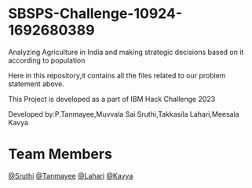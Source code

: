 # SBSPS-Challenge-10924-1692680389
  <p>Analyzing Agriculture in India and making strategic decisions based on it according to population</p>
 <p>Here in this repository,it contains all the files related to our problem statement above.</p>
<p> This Project is developed as a part of IBM Hack Challenge 2023</p>
 <p>Developed by:P.Tanmayee,Muvvala Sai Sruthi,Takkasila Lahari,Meesala Kavya</p>


# Team Members
<a href="https://www.linkedin.com/in/muvvala-sai-sruthi-789aa224a/">@Sruthi</a>
<a href="https://www.linkedin.com/in/tanmayee-paduchuru-115330244/">@Tanmayee</a>
<a href="https://www.linkedin.com/in/lahari-takkasila-813718238">@Lahari</a>
<a href="https://www.linkedin.com/in/meesala-kavya-sree-aa2307285/">@Kavya</a>
